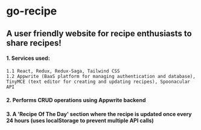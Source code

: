 # go-recipe
## A user friendly website for recipe enthusiasts to share recipes!
#### 1. Services used:
    1.1 React, Redux, Redux-Saga, Tailwind CSS
    1.2 Appwrite (BaaS platform for managing authentication and database), TinyMCE (text editor for creating and updating recipes), Spoonacular API
#### 2. Performs CRUD operations using Appwrite backend
#### 3. A 'Recipe Of The Day' section where the recipe is updated once every 24 hours (uses localStorage to prevent multiple API calls)

